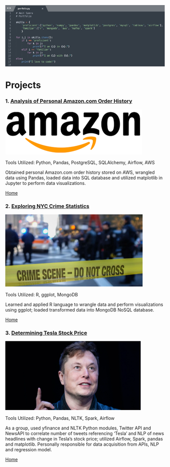 ![portfolio](img/portfolio.png)

# Projects

### 1. [Analysis of Personal Amazon.com Order History](https://github.com/AmitSamra/DataEngineering.Labs.AirflowProject)
![amazon_logo2](img/amazon_logo2.png)

Tools Utilized: Python, Pandas, PostgreSQL, SQLAlchemy, Airflow, AWS

Obtained personal Amazon.com order history stored on AWS, wrangled data using Pandas, loaded data into SQL database and utilized matplotlib in Jupyter to perform data visualizations. 

[Home](https://github.com/AmitSamra#)

### 2. [Exploring NYC Crime Statistics](https://github.com/AmitSamra/Week9-ResearchProjects)

![crime](img/crime.png)

Tools Utilized: R, ggplot, MongoDB

Learned and applied R language to wrangle data and perform visualizations using ggplot; loaded transformed data into MongoDB NoSQL database. 

[Home](https://github.com/AmitSamra#)

### 3. [Determining Tesla Stock Price](https://github.com/rich1123/Sentiment.Analysis)

![musk](img/musk.png)

Tools Utilized: Python, Pandas, NLTK, Spark, Airflow

As a group, used yfinance and NLTK Python modules, Twitter API and NewsAPI to correlate number of tweets referencing ‘Tesla’ and NLP of news headlines with change in Tesla’s stock price; utilized Airflow, Spark, pandas and matplotlib. Personally responsible for data acquisition from APIs, NLP and regression model. 

[Home](https://github.com/AmitSamra#)